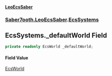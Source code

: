 #### [LeoEcsSaber](index.md 'index')
### [Saber7ooth.LeoEcsSaber](Saber7ooth.LeoEcsSaber.md 'Saber7ooth.LeoEcsSaber').[EcsSystems](EcsSystems.md 'Saber7ooth.LeoEcsSaber.EcsSystems')

## EcsSystems._defaultWorld Field

```csharp
private readonly EcsWorld _defaultWorld;
```

#### Field Value
[EcsWorld](EcsWorld.md 'Saber7ooth.LeoEcsSaber.EcsWorld')